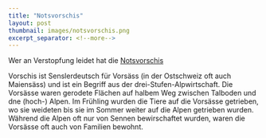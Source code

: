 ```yaml
---
title: "Notsvorschis"
layout: post
thumbnail: images/notsvorschis.png
excerpt_separator: <!--more-->
---
```


Wer an Verstopfung leidet hat die [Notsvorschis](https://s.geo.admin.ch/v8offbl91yei)

Vorschis ist Senslerdeutsch für Vorsäss (in der Ostschweiz oft auch Maiensäss) und ist ein Begriff aus der drei-Stufen-Alpwirtschaft. Die Vorsässe waren gerodete Flächen auf halbem Weg zwischen Talboden und dne (hoch-) Alpen. 
Im Frühling wurden die Tiere auf die Vorsässe getrieben, wo sie weideten bis sie im Sommer weiter auf die Alpen getrieben wurden. Während die Alpen oft nur von Sennen bewirschaftet wurden, waren die Vorsässe oft auch von Familien bewohnt.
<!--more-->
